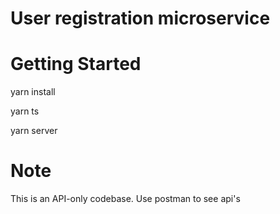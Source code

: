 # User registration microservice

# Getting Started

yarn install

yarn ts

yarn server

# Note
This is an API-only codebase. Use postman to see api's
